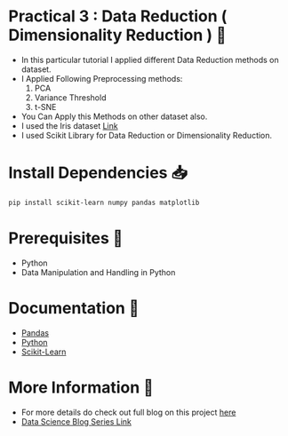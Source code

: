
# Practical 3 : Data Reduction ( Dimensionality Reduction ) 🏹
* In this particular tutorial I applied different Data Reduction methods on dataset.
* I Applied Following Preprocessing methods:
    1. PCA
    2. Variance Threshold
    3. t-SNE
* You Can Apply this Methods on other dataset also.
* I used the Iris dataset [Link](https://archive.ics.uci.edu/ml/machine-learning-databases/iris/iris.data)
* I used Scikit Library for Data Reduction or Dimensionality Reduction.

# Install Dependencies 📥
```bash
pip install scikit-learn numpy pandas matplotlib
```

# Prerequisites 🚀
* Python
* Data Manipulation and Handling in Python

# Documentation 🎯
* [Pandas](https://pandas.pydata.org/docs/)
* [Python](https://docs.python.org/3/)
* [Scikit-Learn](https://scikit-learn.org/stable/)

# More Information 📩
* For more details do check out full blog on this project [here](https://manthan-bhikadiya.medium.com/data-science-data-reduction-techniques-using-python-3de757a20a3b)
* [Data Science Blog Series Link](https://znap.link/manthan.bhikadiya)
